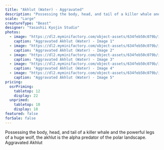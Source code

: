 ```yaml
---
title: "Akhlut (Water) - Aggravated"
description: "Possessing the body, head, and tail of a killer whale and the powerful legs of a huge wolf, the akhlut is the alpha predator of the polar landscape. Aggravated Akhlut"
scale: "Large"
creatureType: "Beast"
designer: "Yasashii Kyojin Studio"
photos:
  - image: "https://dl2.myminifactory.com/object-assets/634feb50c079b/images/720X720-akhlut-03-ps.jpg"
    caption: "Aggravated Akhlut (Water) - Image 1"
  - image: "https://dl2.myminifactory.com/object-assets/634feb50c079b/images/720X720-akhlut-03b.jpg"
    caption: "Aggravated Akhlut (Water) - Image 2"
  - image: "https://dl2.myminifactory.com/object-assets/634feb50c079b/images/720X720-akhlut-03-scale.jpg"
    caption: "Aggravated Akhlut (Water) - Image 3"
  - image: "https://dl2.myminifactory.com/object-assets/634feb50c079b/images/720X720-akhlut-03a.jpg"
    caption: "Aggravated Akhlut (Water) - Image 4"
  - image: "https://dl2.myminifactory.com/object-assets/634feb50c079b/images/720X720-akhlut-03c.jpg"
    caption: "Aggravated Akhlut (Water) - Image 5"
pricing:
  osrPriming:
    tabletop: 12
    display: 22
  unprimed:
    tabletop: 10
    display: 18
featured: false
forSale: false
---
```


Possessing the body, head, and tail of a killer whale and the powerful legs of a huge wolf, the akhlut is the alpha predator of the polar landscape. Aggravated Akhlut